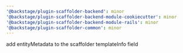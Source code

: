 ```yaml
---
'@backstage/plugin-scaffolder-backend': minor
'@backstage/plugin-scaffolder-backend-module-cookiecutter': minor
'@backstage/plugin-scaffolder-backend-module-rails': minor
'@backstage/plugin-scaffolder-common': minor
---
```


add entityMetadata to the scaffolder templateInfo field

